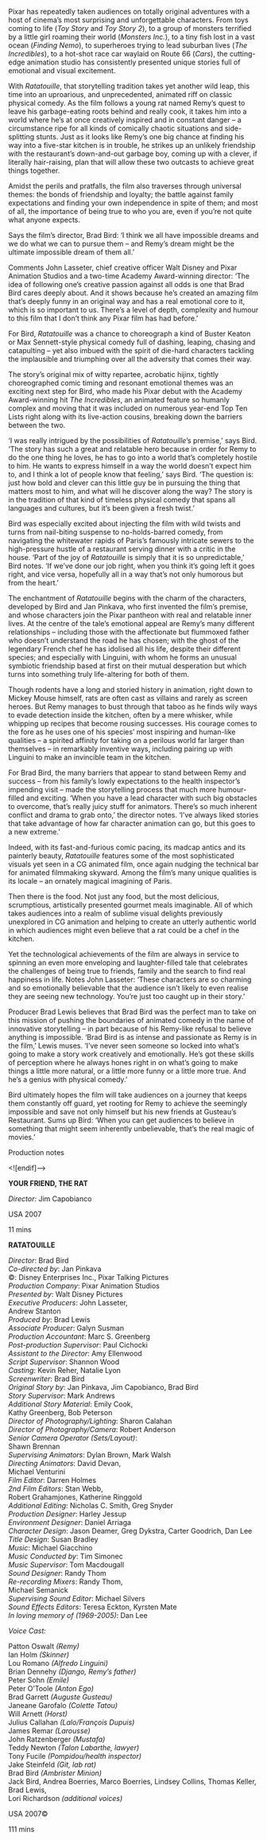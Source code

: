 
Pixar has repeatedly taken audiences on totally original adventures with a host of cinema’s most surprising and unforgettable characters. From toys coming to life (_Toy Story_ and _Toy Story 2_), to a group of monsters terrified by a little girl roaming their world (_Monsters Inc._), to a tiny fish lost in a vast ocean (_Finding_ _Nemo_), to superheroes trying to lead suburban lives (_The Incredibles_), to a hot-shot race car waylaid on Route 66 (_Cars_), the cutting-edge animation studio has consistently presented unique stories full of emotional and visual excitement.

With _Ratatouille_, that storytelling tradition takes yet another wild leap, this time into an uproarious, and unprecedented, animated riff on classic physical comedy. As the film follows a young rat named Remy’s quest to leave his garbage-eating roots behind and really cook, it takes him into a world where he’s at once creatively inspired and in constant danger – a circumstance ripe for all kinds of comically chaotic situations and side-splitting stunts. Just as it looks like Remy’s one big chance at finding his way into a five-star kitchen is in trouble, he strikes up an unlikely friendship with the restaurant’s down-and-out garbage boy, coming up with a clever, if literally hair-raising, plan that will allow these two outcasts to achieve great things together.

Amidst the perils and pratfalls, the film also traverses through universal themes: the bonds of friendship and loyalty; the battle against family expectations and finding your own independence in spite of them; and most of all, the importance of being true to who you are, even if you’re not quite what anyone expects.

Says the film’s director, Brad Bird: ‘I think we all have impossible dreams and we do what we can to pursue them – and Remy’s dream might be the ultimate impossible dream of them all.’

Comments John Lasseter, chief creative officer Walt Disney and Pixar Animation Studios and a two-time Academy Award-winning director: ‘The idea of following one’s creative passion against all odds is one that Brad Bird cares deeply about. And it shows because he’s created an amazing film that’s deeply funny in an original way and has a real emotional core to it, which is so important to us. There’s a level of depth, complexity and humour to this film that I don’t think any Pixar film has had before.’

For Bird, _Ratatouille_ was a chance to choreograph a kind of Buster Keaton or Max Sennett-style physical comedy full of dashing, leaping, chasing and catapulting – yet also imbued with the spirit of die-hard characters tackling the implausible and triumphing over all the adversity that comes their way.

The story’s original mix of witty repartee, acrobatic hijinx, tightly choreographed comic timing and resonant emotional themes was an exciting next step for Bird, who made his Pixar debut with the Academy Award-winning hit _The_ _Incredibles_, an animated feature so humanly complex and moving that it was included on numerous year-end Top Ten Lists right along with its live-action cousins, breaking down the barriers between the two.

‘I was really intrigued by the possibilities of _Ratatouille_’s premise,’ says Bird. ‘The story has such a great and relatable hero because in order for Remy to do the one thing he loves, he has to go into a world that’s completely hostile to him. He wants to express himself in a way the world doesn’t expect him to, and I think a lot of people know that feeling,’ says Bird. ‘The question is: just how bold and clever can this little guy be in pursuing the thing that matters most to him, and what will he discover along the way? The story is in the tradition of that kind of timeless physical comedy that spans all languages and cultures, but it’s been given a fresh twist.’

Bird was especially excited about injecting the film with wild twists and turns from nail-biting suspense to no-holds-barred comedy, from navigating the whitewater rapids of Paris’s famously intricate sewers to the high-pressure hustle of a restaurant serving dinner with a critic in the house. ‘Part of the joy of _Ratatouille_ is simply that it is so unpredictable,’ Bird notes. ‘If we’ve done our job right, when you think it’s going left it goes right, and vice versa, hopefully all in a way that’s not only humorous but from the heart.’[](http://madeinatlantis.com/movies_central/2007/wp-content/uploads/2014/08/ratatouille-movie4.jpg)

The enchantment of _Ratatouille_ begins with the charm of the characters, developed by Bird and Jan Pinkava, who first invented the film’s premise, and whose characters join the Pixar pantheon with real and relatable inner lives. At the centre of the tale’s emotional appeal are Remy’s many different relationships – including those with the affectionate but flummoxed father who doesn’t understand the road he has chosen; with the ghost of the legendary French chef he has idolised all his life, despite their different species; and especially with Linguini, with whom he forms an unusual symbiotic friendship based at first on their mutual desperation but which turns into something truly life-altering for both of them.

Though rodents have a long and storied history in animation, right down to Mickey Mouse himself, rats are often cast as villains and rarely as screen heroes. But Remy manages to bust through that taboo as he finds wily ways to evade detection inside the kitchen, often by a mere whisker, while whipping up recipes that become rousing successes. His courage comes to the fore as he uses one of his species’ most inspiring and human-like qualities – a spirited affinity for taking on a perilous world far larger than themselves – in remarkably inventive ways, including pairing up with Linguini to make an invincible team in the kitchen.

For Brad Bird, the many barriers that appear to stand between Remy and success – from his family’s lowly expectations to the health inspector’s impending visit – made the storytelling process that much more humour-filled and exciting. ‘When you have a lead character with such big obstacles to overcome, that’s really juicy stuff for animators. There’s so much inherent conflict and drama to grab onto,’ the director notes. ‘I’ve always liked stories that take advantage of how far character animation can go, but this goes to a new extreme.’

Indeed, with its fast-and-furious comic pacing, its madcap antics and its painterly beauty, _Ratatouille_ features some of the most sophisticated visuals yet seen in a CG animated film, once again nudging the technical bar for animated filmmaking skyward. Among the film’s many unique qualities is its locale – an ornately magical imagining of Paris.

Then there is the food. Not just any food, but the most delicious, scrumptious, artistically presented gourmet meals imaginable. All of which takes audiences into a realm of sublime visual delights previously unexplored in CG animation and helping to create an utterly authentic world in which audiences might even believe that a rat could be a chef in the kitchen.

Yet the technological achievements of the film are always in service to spinning an even more enveloping and laughter-filled tale that celebrates the challenges of being true to friends, family and the search to find real happiness in life. Notes John Lasseter: ‘These characters are so charming and so emotionally believable that the audience isn’t likely to even realise they are seeing new technology. You’re just too caught up in their story.’

Producer Brad Lewis believes that Brad Bird was the perfect man to take on this mission of pushing the boundaries of animated comedy in the name of innovative storytelling – in part because of his Remy-like refusal to believe anything is impossible. ‘Brad Bird is as intense and passionate as Remy is in the film,’ Lewis muses. ‘I’ve never seen someone so locked into what’s going to make a story work creatively and emotionally. He’s got these skills of perception where he always hones right in on what’s going to make things a little more natural, or a little more funny or a little more true. And he’s a genius with physical comedy.’

Bird ultimately hopes the film will take audiences on a journey that keeps them constantly off guard, yet rooting for Remy to achieve the seemingly impossible and save not only himself but his new friends at Gusteau’s Restaurant. Sums up Bird: ‘When you can get audiences to believe in something that might seem inherently unbelievable, that’s the real magic of movies.’

Production notes

<![endif]-->

**YOUR FRIEND, THE RAT**

_Director:_ Jim Capobianco

USA 2007

11 mins

**RATATOUILLE**

_Director_: Brad Bird  
_Co-directed by_: Jan Pinkava  
©: Disney Enterprises Inc., Pixar Talking Pictures  
_Production Company_: Pixar Animation Studios  
_Presented by_: Walt Disney Pictures  
_Executive Producers_: John Lasseter,  
Andrew Stanton  
_Produced by_: Brad Lewis  
_Associate Producer_: Galyn Susman  
_Production Accountant_: Marc S. Greenberg  
_Post-production Supervisor_: Paul Cichocki  
_Assistant to the Director_: Amy Ellenwood  
_Script Supervisor_: Shannon Wood  
_Casting_: Kevin Reher, Natalie Lyon  
_Screenwriter_: Brad Bird  
_Original Story by_: Jan Pinkava, Jim Capobianco, Brad Bird  
_Story Supervisor_: Mark Andrews  
_Additional Story Material_: Emily Cook,  
Kathy Greenberg, Bob Peterson  
_Director of Photography/Lighting_: Sharon Calahan  
_Director of Photography/Camera_: Robert Anderson  
_Senior Camera Operator (Sets/Layout)_:  
Shawn Brennan  
_Supervising Animators_: Dylan Brown, Mark Walsh  
_Directing Animators_: David Devan,  
Michael Venturini  
_Film Editor_: Darren Holmes  
_2nd Film Editors_: Stan Webb,  
Robert Grahamjones, Katherine Ringgold  
_Additional Editing_: Nicholas C. Smith, Greg Snyder  
_Production Designer_: Harley Jessup  
_Environment Designer_: Daniel Arriaga  
_Character Design_: Jason Deamer, Greg Dykstra, Carter Goodrich, Dan Lee  
_Title Design_: Susan Bradley  
_Music_: Michael Giacchino  
_Music Conducted by_: Tim Simonec  
_Music Supervisor_: Tom Macdougall  
_Sound Designer_: Randy Thom  
_Re-recording Mixers_: Randy Thom,  
Michael Semanick  
_Supervising Sound Editor_: Michael Silvers  
_Sound Effects Editors_: Teresa Eckton, Kyrsten Mate  
_In loving memory of (1969-2005)_: Dan Lee

_Voice Cast:_

Patton Oswalt _(Remy)_  
Ian Holm _(Skinner)_  
Lou Romano _(Alfredo Linguini)_  
Brian Dennehy _(Django, Remy’s father)_  
Peter Sohn _(Emile)_  
Peter O’Toole _(Anton Ego)_  
Brad Garrett _(Auguste Gusteau)_  
Janeane Garofalo _(Colette Tatou)_  
Will Arnett _(Horst)_  
Julius Callahan _(Lalo/François Dupuis)_  
James Remar _(Larousse)_  
John Ratzenberger _(Mustafa)_  
Teddy Newton _(Talon Labarthe, lawyer)_  
Tony Fucile _(Pompidou/health inspector)_  
Jake Steinfeld _(Git, lab rat)_  
Brad Bird _(Ambrister Minion)_  
Jack Bird, Andrea Boerries, Marco Boerries, Lindsey Collins, Thomas Keller, Brad Lewis,  
Lori Richardson _(additional voices)_

USA 2007©

111 mins
<!--stackedit_data:
eyJoaXN0b3J5IjpbLTEwNzMyMDkzNjJdfQ==
-->